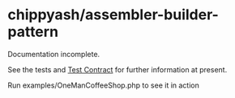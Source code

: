 # chippyash/assembler-builder-pattern

Documentation incomplete.

See the tests and [Test Contract](https://github.com/chippyash/assembler-builder-pattern/blob/master/docs/Test-Contract.md)
 for further information at present.
 
Run examples/OneManCoffeeShop.php to see it in action
